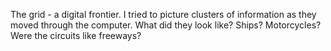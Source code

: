The grid - a digital frontier. I tried to picture clusters of information 
as they moved through the computer. What did they look like? Ships? 
Motorcycles? Were the circuits like freeways?
